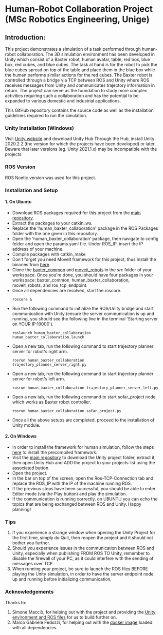 # Human-Robot Collaboration Project (MSc Robotics Engineering, Unige)

## Introduction: 

This project demonstrates a simulation of a task performed through human-robot collaboration. The 3D simulation environment has been developed in Unity which consist of a Baxter robot, human avatar, table, red box, blue box, red cubes, and blue cubes. The task at hand is for the robot to pick the blue cubes spread on top of the table and place them in the blue box while the human performs similar actions for the red cubes. The Baxter robot is controlled through a bridge via TCP between ROS and Unity where ROS receives messages from Unity and communicates trajectory information in return. The project can serve as the foundation to study more complex activities requiring such a collaboration and has the potential to be expanded to various domestic and industrial applications. 

This GitHub repository contains the source code as well as the installation guidelines required to run the simulation.

### Unity Installation (Windows)

Visit [Unity website](https://unity3d.com/get-unity/download) and download Unity Hub
Through the Hub, install Unity 2020.2.2 (the version for which the projects have been developed) or later. Beware that later versions (eg. Unity 2021.1.x) may be incompatible with the projects

### ROS Version
ROS Noetic version was used for this project.

### Installation and Setup

#### 1. On Ubuntu
* Download ROS packages required for this project from the [main repository](https://github.com/TheEngineRoom-UniGe/SofAR-Human-Robot-Collaboration).
* Extract the packages to your catkin_ws. 
* Replace the 'human_baxter_collaboration' package in the ROS Packages folder with the one given in this repository.
* Open the 'human_baxter_collaboration' package, then navigate to config folder and open the params.yaml file. Under ROS_IP, insert the IP address of your machine.
* Compile packages with catkin_make
* Don't forget you need MoveIt framework for this project, thus install the binaries from [here](https://moveit.ros.org/install/).
* Clone the [baxter_common](https://github.com/RethinkRobotics/baxter_common) and [moveit_robots](https://github.com/ros-planning/moveit_robots) in the _src_ folder of your workspace. Once you're done, you should have four packages in your workspace: baxter_common, human_baxter_collaboration, moveit_robots, and ros_tcp_endpoint.
* Once all dependencies are resolved, start the roscore.
  ```
  roscore &
  ```
* Run the following command to initialize the ROS/Unity bridge and start communication with Unity (ensure the server communication is up and running, you should see the following line in the terminal 'Starting server on YOUR IP:10000').
  ```
  roslaunch human_baxter_collaboration human_baxter_collaboration.launch
  ```
* Open a new tab, run the following command to start trajectory planner server for robot's right arm.
  ```
  rosrun human_baxter_collaboration trajectory_planner_server_right.py
  ``` 
* Open a new tab, run the following command to start trajectory planner server for robot's left arm.  
  ```
  rosrun human_baxter_collaboration trajectory_planner_server_left.py
  ``` 
* Open a new tab, run the following command to start sofar_project node which works as Baxter robot controller.  
  ```
  rosrun human_baxter_collaboration sofar_project.py
  ```
* Once all the above setups are completed, proceed to the installation of Unity module. 
  
#### 2. On Windows
* In order to install the framework for human simulation, follow the steps [here](https://github.com/Daimler/mosim_core/wiki/InstallPrecompiled) to install the precompiled framework.
* Visit the [main repository](https://github.com/TheEngineRoom-UniGe/SofAR-Human-Robot-Collaboration) to download the Unity project folder, extract it, then open Unity Hub and ADD the project to your projects list using the associated button.
* Open the project.
* In the bar on top of the screen, open the Ros-TCP-Connection tab and replace the ROS_IP with the IP of the machine running ROS.
* If the previous steps have been successful, you should be able to enter Editor mode (via the Play button) and play the simulation.
* If the communication is running correctly, on UBUNTU you can echo the topics that are being exchanged between ROS and Unity.
Happy planning!

### Tips

1. If you experience a strange window when opening the Unity Project for the first time, simply do Quit, then reopen the project and it should not bother you further.
2. Should you experience issues in the communication between ROS and Unity, especially when publishing FROM ROS TO Unity, remember to disable the firewall of your PC, as it could interfere with the sending of messages over TCP.
3. When running your project, be sure to launch the ROS files BEFORE playing the Unity simulation, in order to have the server endpoint node up and running before initializing communication.

### Acknowledgements
Thanks to:
1. Simone Macciò, for helping out with the project and providing the [Unity environment and ROS files](https://github.com/TheEngineRoom-UniGe/SofAR-Human-Robot-Collaboration) for us to build further on.
2. Marco Gabriele Fedozzi, for helping out with the [docker image](https://hub.docker.com/r/hypothe/sofar_ros) loaded with all dependencies.
